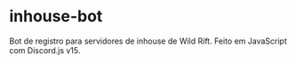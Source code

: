 # inhouse-bot
Bot de registro para servidores de inhouse de Wild Rift. Feito em JavaScript com Discord.js v15.
